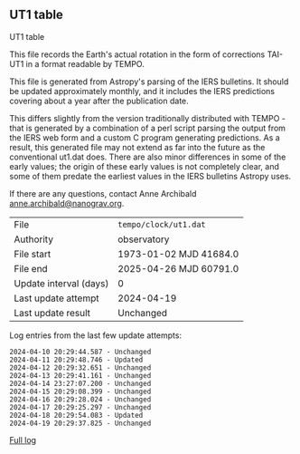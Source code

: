 
## UT1 table

UT1 table

This file records the Earth's actual rotation in the form of
corrections TAI-UT1 in a format readable by TEMPO.

This file is generated from Astropy's parsing of the IERS
bulletins. It should be updated approximately monthly, and it
includes the IERS predictions covering about a year after the
publication date.

This differs slightly from the version traditionally distributed
with TEMPO - that is generated by a combination of a perl script
parsing the output from the IERS web form and a custom C program
generating predictions. As a result, this generated file may not
extend as far into the future as the conventional ut1.dat does.
There are also minor differences in some of the early values; the
origin of these early values is not completely clear, and some of
them predate the earliest values in the IERS bulletins Astropy uses.

If there are any questions, contact Anne Archibald
<anne.archibald@nanograv.org>.

|     |     |
|:--- |:--- |
| File | `tempo/clock/ut1.dat` |
| Authority | observatory |
| File start | 1973-01-02 MJD 41684.0 |
| File end | 2025-04-26 MJD 60791.0 |
| Update interval (days) | 0 |
| Last update attempt | 2024-04-19 |
| Last update result | Unchanged |

Log entries from the last few update attempts:
```
2024-04-10 20:29:44.587 - Unchanged
2024-04-11 20:29:48.746 - Updated
2024-04-12 20:29:32.651 - Unchanged
2024-04-13 20:29:41.161 - Unchanged
2024-04-14 23:27:07.200 - Unchanged
2024-04-15 20:29:08.399 - Unchanged
2024-04-16 20:29:28.024 - Unchanged
2024-04-17 20:29:25.297 - Unchanged
2024-04-18 20:29:54.083 - Updated
2024-04-19 20:29:37.825 - Unchanged
```
[Full log](https://raw.githubusercontent.com/ipta/pulsar-clock-corrections/main/log/tempo/clock/ut1.dat.log)
